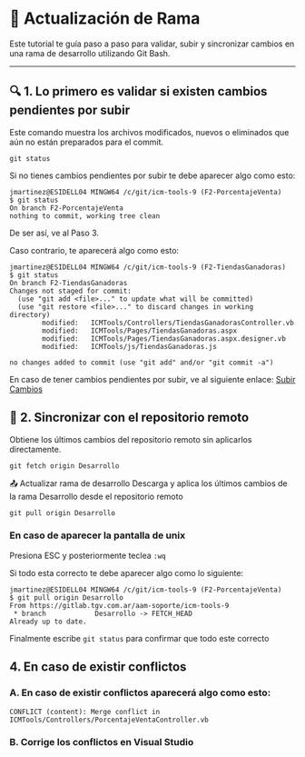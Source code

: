 # 🧪 Actualización de Rama

Este tutorial te guía paso a paso para validar, subir y sincronizar cambios en una rama de desarrollo utilizando Git Bash.

---

## 🔍 1. Lo primero es validar si existen cambios pendientes por subir

Este comando muestra los archivos modificados, nuevos o eliminados que aún no están preparados para el commit.

```git
git status
```

Si no tienes cambios pendientes por subir te debe aparecer algo como esto:
```git
jmartinez@ESIDELL04 MINGW64 /c/git/icm-tools-9 (F2-PorcentajeVenta)
$ git status
On branch F2-PorcentajeVenta
nothing to commit, working tree clean
```
De ser así, ve al Paso 3.

Caso contrario, te aparecerá algo como esto:
```git
jmartinez@ESIDELL04 MINGW64 /c/git/icm-tools-9 (F2-TiendasGanadoras)
$ git status
On branch F2-TiendasGanadoras
Changes not staged for commit:
  (use "git add <file>..." to update what will be committed)
  (use "git restore <file>..." to discard changes in working directory)
        modified:   ICMTools/Controllers/TiendasGanadorasController.vb
        modified:   ICMTools/Pages/TiendasGanadoras.aspx
        modified:   ICMTools/Pages/TiendasGanadoras.aspx.designer.vb
        modified:   ICMTools/js/TiendasGanadoras.js

no changes added to commit (use "git add" and/or "git commit -a")
```

En caso de tener cambios pendientes por subir, ve al siguiente enlace:
[Subir Cambios](https://github.com/jmartinez-exosinf/git-bash/blob/main/subir-cambios.md)


## 🔄 2. Sincronizar con el repositorio remoto
Obtiene los últimos cambios del repositorio remoto sin aplicarlos directamente.

```git
git fetch origin Desarrollo
```

📤 Actualizar rama de desarrollo
Descarga y aplica los últimos cambios de la rama Desarrollo desde el repositorio remoto

```git
git pull origin Desarrollo
```

### En caso de aparecer la pantalla de unix
Presiona ESC y posteriormente teclea ```:wq```

Si todo esta correcto te debe aparecer algo como lo siguiente:
```git
jmartinez@ESIDELL04 MINGW64 /c/git/icm-tools-9 (F2-PorcentajeVenta)
$ git pull origin Desarrollo
From https://gitlab.tgv.com.ar/aam-soporte/icm-tools-9
 * branch            Desarrollo -> FETCH_HEAD
Already up to date.
```

Finalmente escribe ```git status``` para confirmar que todo este correcto

## 4. En caso de existir conflictos

### A. En caso de existir conflictos aparecerá algo como esto:
```git
CONFLICT (content): Merge conflict in ICMTools/Controllers/PorcentajeVentaController.vb
```

### B. Corrige los conflictos en Visual Studio
